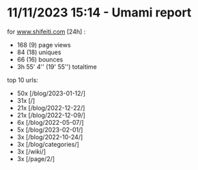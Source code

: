 # 11/11/2023 15:14 - Umami report
for www.shifeiti.com [24h] :

 - 168 (9) page views
 - 84 (18) uniques
 - 66 (16) bounces
 - 3h 55' 4'' (19' 55'') totaltime


top 10 urls:
 - 50x [/blog/2023-01-12/]
 - 31x [/]
 - 21x [/blog/2022-12-22/]
 - 21x [/blog/2022-12-09/]
 - 6x [/blog/2022-05-07/]
 - 5x [/blog/2023-02-01/]
 - 3x [/blog/2022-10-24/]
 - 3x [/blog/categories/]
 - 3x [/wiki/]
 - 3x [/page/2/]



